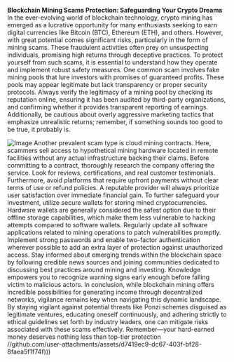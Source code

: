 **Blockchain Mining Scams Protection: Safeguarding Your Crypto Dreams**
In the ever-evolving world of blockchain technology, crypto mining has emerged as a lucrative opportunity for many enthusiasts seeking to earn digital currencies like Bitcoin (BTC), Ethereum (ETH), and others. However, with great potential comes significant risks, particularly in the form of mining scams. These fraudulent activities often prey on unsuspecting individuals, promising high returns through deceptive practices. To protect yourself from such scams, it is essential to understand how they operate and implement robust safety measures.
One common scam involves fake mining pools that lure investors with promises of guaranteed profits. These pools may appear legitimate but lack transparency or proper security protocols. Always verify the legitimacy of a mining pool by checking its reputation online, ensuring it has been audited by third-party organizations, and confirming whether it provides transparent reporting of earnings. Additionally, be cautious about overly aggressive marketing tactics that emphasize unrealistic returns; remember, if something sounds too good to be true, it probably is.

![Image](https://github.com/user-attachments/assets/d7419ec9-dc67-403f-bf28-8faea5f1f74f)
Another prevalent scam type is cloud mining contracts. Here, scammers sell access to hypothetical mining hardware located in remote facilities without any actual infrastructure backing their claims. Before committing to a contract, thoroughly research the company offering the service. Look for reviews, certifications, and real customer testimonials. Furthermore, avoid platforms that require upfront payments without clear terms of use or refund policies. A reputable provider will always prioritize user satisfaction over immediate financial gain.
To further safeguard your investment, utilize secure wallets for storing mined cryptocurrencies. Hardware wallets are generally considered the safest option due to their offline storage capabilities, which make them less vulnerable to hacking attempts compared to software wallets. Regularly update all software applications related to mining operations to patch vulnerabilities promptly. Implement strong passwords and enable two-factor authentication wherever possible to add an extra layer of protection against unauthorized access.
Stay informed about emerging trends within the blockchain space by following credible news sources and joining communities dedicated to discussing best practices around mining and investing. Knowledge empowers you to recognize warning signs early enough before falling victim to malicious actors.
In conclusion, while blockchain mining offers incredible possibilities for generating income through decentralized networks, vigilance remains key when navigating this dynamic landscape. By staying vigilant against potential threats like Ponzi schemes disguised as legitimate ventures, educating oneself continuously, and adhering strictly to ethical guidelines set forth by industry leaders, one can mitigate risks associated with these scams effectively. Remember—your hard-earned money deserves nothing less than top-tier protection  
 //github.com/user-attachments/assets/d7419ec9-dc67-403f-bf28-8faea5f1f74f)))
